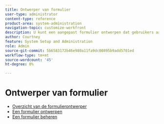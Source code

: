 ```yaml
---
title: Ontwerper van formulier
user-type: administrator
content-type: reference
product-area: system-administration
navigation-topic: customize-workfront
description: U kunt een aangepast formulier ontwerpen dat gebruikers aan een Workfront-object kunnen koppelen. Gebruikers die aan het object werken, kunnen het aangepaste formulier invullen om informatie over het object te geven.
author: Courtney
feature: System Setup and Administration
role: Admin
source-git-commit: 5b6583172b46e980a11fa9dc00895b9add5701ed
workflow-type: tm+mt
source-wordcount: '45'
ht-degree: 0%

---
```


# Ontwerper van formulier

* [Overzicht van de formulierontwerper](/help/quicksilver/administration-and-setup/customize-workfront/create-manage-custom-forms/form-designer/form-designer-overview.md)
* [Een formulier ontwerpen](/help/quicksilver/administration-and-setup/customize-workfront/create-manage-custom-forms/form-designer/design-a-form/design-a-form-toc.md)
* [Een formulier beheren](/help/quicksilver/administration-and-setup/customize-workfront/create-manage-custom-forms/form-designer/manage-a-form/manage-a-form-toc.md)
